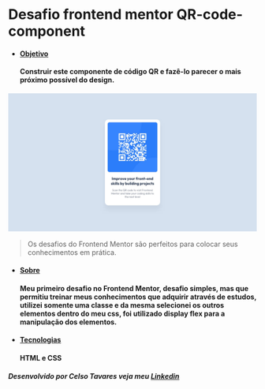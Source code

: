 # Desafio frontend mentor QR-code-component

* #### [Objetivo](#Objetivo)
    #### Construir este componente de código QR e fazê-lo parecer o mais próximo possível do design.

![Arquivo Original](design/desktop-design.jpg)
>Os desafios do Frontend Mentor são perfeitos para colocar seus conhecimentos em prática.
* #### [Sobre](#Sobre)
    #### Meu primeiro desafio no Frontend Mentor, desafio simples, mas que permitiu treinar meus conhecimentos que adquirir através de estudos, utilizei somente uma classe e da mesma selecionei os outros elementos dentro do meu css, foi utilizado display flex para a manipulação dos elementos.
* #### [Tecnologias](#Tecnologias)
    #### HTML e CSS
    
   
##### Desenvolvido por Celso Tavares veja meu [Linkedin](https://www.linkedin.com/in/celsotavaresjunior/)


